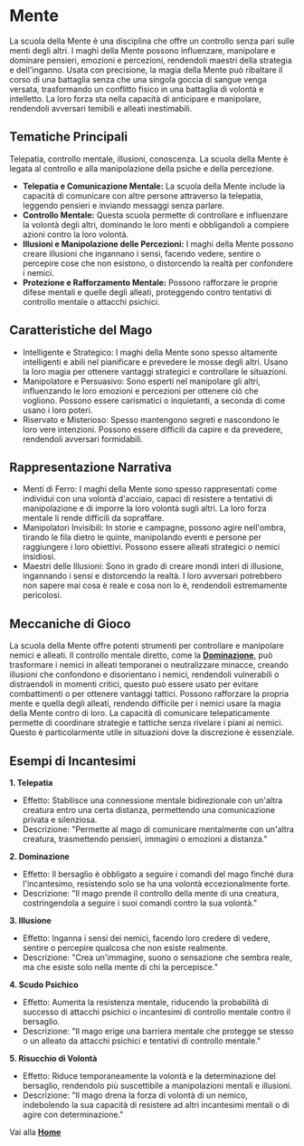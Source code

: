 # Mente
La scuola della Mente è una disciplina che offre un controllo senza pari sulle menti degli altri. I maghi della Mente possono influenzare, manipolare e dominare pensieri, emozioni e percezioni, rendendoli maestri della strategia e dell'inganno. Usata con precisione, la magia della Mente può ribaltare il corso di una battaglia senza che una singola goccia di sangue venga versata, trasformando un conflitto fisico in una battaglia di volontà e intelletto. La loro forza sta nella capacità di anticipare e manipolare, rendendoli avversari temibili e alleati inestimabili. 

## Tematiche Principali
Telepatia, controllo mentale, illusioni, conoscenza. La scuola della Mente è legata al controllo e alla manipolazione della psiche e della percezione.

- **Telepatia e Comunicazione Mentale:** La scuola della Mente include la capacità di comunicare con altre persone attraverso la telepatia, leggendo pensieri e inviando messaggi senza parlare.
- **Controllo Mentale:** Questa scuola permette di controllare e influenzare la volontà degli altri, dominando le loro menti e obbligandoli a compiere azioni contro la loro volontà.
- **Illusioni e Manipolazione delle Percezioni:** I maghi della Mente possono creare illusioni che ingannano i sensi, facendo vedere, sentire o percepire cose che non esistono, o distorcendo la realtà per confondere i nemici.
- **Protezione e Rafforzamento Mentale:** Possono rafforzare le proprie difese mentali e quelle degli alleati, proteggendo contro tentativi di controllo mentale o attacchi psichici.

## Caratteristiche del Mago
- Intelligente e Strategico: I maghi della Mente sono spesso altamente intelligenti e abili nel pianificare e prevedere le mosse degli altri. Usano la loro magia per ottenere vantaggi strategici e controllare le situazioni.
- Manipolatore e Persuasivo: Sono esperti nel manipolare gli altri, influenzando le loro emozioni e percezioni per ottenere ciò che vogliono. Possono essere carismatici o inquietanti, a seconda di come usano i loro poteri.
- Riservato e Misterioso: Spesso mantengono segreti e nascondono le loro vere intenzioni. Possono essere difficili da capire e da prevedere, rendendoli avversari formidabili.



## Rappresentazione Narrativa
- Menti di Ferro: I maghi della Mente sono spesso rappresentati come individui con una volontà d'acciaio, capaci di resistere a tentativi di manipolazione e di imporre la loro volontà sugli altri. La loro forza mentale li rende difficili da sopraffare.
- Manipolatori Invisibili: In storie e campagne, possono agire nell'ombra, tirando le fila dietro le quinte, manipolando eventi e persone per raggiungere i loro obiettivi. Possono essere alleati strategici o nemici insidiosi.
- Maestri delle Illusioni: Sono in grado di creare mondi interi di illusione, ingannando i sensi e distorcendo la realtà. I loro avversari potrebbero non sapere mai cosa è reale e cosa non lo è, rendendoli estremamente pericolosi.


## Meccaniche di Gioco
La scuola della Mente offre potenti strumenti per controllare e manipolare nemici e alleati. Il controllo mentale diretto, come la [**Dominazione**](https://crypticsentinel.github.io/Open-Source-GDR/Magia%20Libera/Dominazione), può trasformare i nemici in alleati temporanei o neutralizzare minacce, creando illusioni che confondono e disorientano i nemici, rendendoli vulnerabili o distraendoli in momenti critici, questo può essere usato per evitare combattimenti o per ottenere vantaggi tattici. Possono rafforzare la propria mente e quella degli alleati, rendendo difficile per i nemici usare la magia della Mente contro di loro. La capacità di comunicare telepaticamente permette di coordinare strategie e tattiche senza rivelare i piani ai nemici. Questo è particolarmente utile in situazioni dove la discrezione è essenziale.

## Esempi di Incantesimi

**1. Telepatia**
- Effetto: Stabilisce una connessione mentale bidirezionale con un'altra creatura entro una certa distanza, permettendo una comunicazione privata e silenziosa.
- Descrizione: "Permette al mago di comunicare mentalmente con un'altra creatura, trasmettendo pensieri, immagini o emozioni a distanza."

**2. Dominazione**
- Effetto: Il bersaglio è obbligato a seguire i comandi del mago finché dura l'incantesimo, resistendo solo se ha una volontà eccezionalmente forte.
- Descrizione: "Il mago prende il controllo della mente di una creatura, costringendola a seguire i suoi comandi contro la sua volontà."

**3. Illusione**
- Effetto: Inganna i sensi dei nemici, facendo loro credere di vedere, sentire o percepire qualcosa che non esiste realmente.
- Descrizione: "Crea un'immagine, suono o sensazione che sembra reale, ma che esiste solo nella mente di chi la percepisce."

**4. Scudo Psichico**
- Effetto: Aumenta la resistenza mentale, riducendo la probabilità di successo di attacchi psichici o incantesimi di controllo mentale contro il bersaglio.
- Descrizione: "Il mago erige una barriera mentale che protegge se stesso o un alleato da attacchi psichici e tentativi di controllo mentale."

**5. Risucchio di Volontà**
- Effetto: Riduce temporaneamente la volontà e la determinazione del bersaglio, rendendolo più suscettibile a manipolazioni mentali e illusioni.
- Descrizione: "Il mago drena la forza di volontà di un nemico, indebolendo la sua capacità di resistere ad altri incantesimi mentali o di agire con determinazione."

Vai alla [**Home**](https://crypticsentinel.github.io/Open-Source-GDR/)
